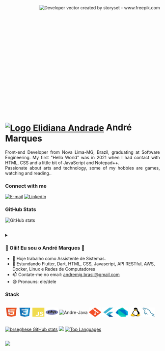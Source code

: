<img align="right" alt="Developer vector created by storyset - www.freepik.com" height="380" src="https://user-images.githubusercontent.com/97471199/230774187-e482399b-492c-4c17-a831-0314bf90526e.png">

<h1>
    <a href="https://elidianaandrade.github.io/">
     <img align="center" alt="Logo Elidiana Andrade" width="36px" src="https://user-images.githubusercontent.com/97471199/230773934-2eeb538d-d992-4199-872e-117c1c635d81.png"></a>
    <span>André Marques</span>
</h1>

<p align="justify">Front-end Developer from Nova Lima-MG, Brazil, graduating at Software Engineering. My first "Hello World" was in 2021 when I had contact with HTML, CSS and a little bit of JavaScript and Notepad++. 
<br>
 Passionate about arts and technology, some of my hobbies are games, watching and reading.<a href=""></a>.</p>
<!--
[![Preview](https://img.shields.io/badge/Portfolio-000?style=for-the-badge&logo=github&logoColor=FF00F6)](https://elidianaandrade.github.io/)
[![GitHub Page](https://img.shields.io/badge/elidianaandrade.github.io-67136f?style=for-the-badge)](https://elidianaandrade.github.io/)
-->
<h3 align="left">Connect with me</h3>

[![E-mail](https://img.shields.io/badge/-Email-000?style=for-the-badge&logo=microsoft-outlook&logoColor=FF00F6&color:FFF)](mailto:andremig.brasil@gmail.com)
[![LinkedIn](https://img.shields.io/badge/-LinkedIn-000?style=for-the-badge&logo=linkedin&logoColor=FF00F6&color:FFF)](https://www.linkedin.com/in/andremarques-dev/)
<!--
[![Instagram](https://img.shields.io/badge/-Instagram-000?style=for-the-badge&logo=instagram&logoColor=FF00F6&color:FFF)](https://www.instagram.com/elicosmaker/)
[![YouTube](https://img.shields.io/badge/-YouTube-000?style=for-the-badge&logo=youtube&logoColor=FF00F6&color:FFF)](https://www.youtube.com/@casalfullstack)
-->

<h3 align="left">GitHub Stats</h3>

![GitHub stats](https://github-readme-stats-git-masterrstaa-rickstaa.vercel.app/api?username=elidianaandrade&hide_title=true&show_icons=true&include_all_commits=false&count_private=true&line_height=25&hide=issues&bg_color=000&title_color=FF00F6&text_color=FFF&border_radius=3&border_color=36123c&icon_color=FF00F6&theme=jolly)
<!--[![Most Used Languages](https://github-readme-stats-git-masterrstaa-rickstaa.vercel.app/api/top-langs/?username=elidianaandrade&line_height=10&card_width=290&layout=compact&hide_title=false&count_private=true&langs_count=4&show_icons=true&title_color=FF00F6&hide=html,css&bg_color=000&text_color=8B8B8B&border_radius=3&border_color=561760&count_private=true)](https://github.com/elidianaandrade/github-readme-stats)-->
<br>

<details align="left">
  <summary></summary> 
 
  - Badges by <a href="https://shields.io/">shields.io</a><br>
  - GitHub Stats by <a href="https://github.com/anuraghazra/github-readme-stats">anuraghazra</a>
  - Developer vector created by <a href="https://www.freepik.com/vectors/developer">storyset - www.freepik.com</a> (edited by author)
 
  <div align="right">Made with 💜 by <a href="https://github.com/Andre-Marques-Dev">EA</a>.</div>

</details>




### 🦅 Oiii! Eu sou o André Marques 👋

- 🔭 Hoje trabalho como Assistente de Sistemas.
- 🌱 Estundando Flutter, Dart, HTML, CSS, Javascript, API RESTful, AWS, Docker, Linux e Redes de Computadores
- 📫 Contate-me no email: andremig.brasil@gmail.com
- 😄 Pronouns: ele/dele

### Stack
<div style="display: inline_block"><br>
  <img align="center" alt="Andre-HTML" height="30" width="40" src="https://raw.githubusercontent.com/devicons/devicon/master/icons/html5/html5-original.svg">
  <img align="center" alt="Andre-CSS" height="30" width="40" src="https://raw.githubusercontent.com/devicons/devicon/master/icons/css3/css3-original.svg">
  <img align="center" alt="Andre-Js" height="30" width="40" src="https://raw.githubusercontent.com/devicons/devicon/master/icons/javascript/javascript-plain.svg">
  <img align="center" alt="Andre-Python" height="30" width="40" src="https://github.com/devicons/devicon/blob/master/icons/php/php-original.svg">
  <img align="center" alt="Andre-Java" height="30" width="40" src="https://cdn.jsdelivr.net/gh/devicons/devicon/icons/java/java-original.svg">
  <img align="center" alt="Andre-git" height="30" width="40" src="https://github.com/devicons/devicon/blob/master/icons/git/git-original.svg">
  <img align="center" alt="Andre-flutter" height="30" width="40" src="https://github.com/devicons/devicon/blob/master/icons/flutter/flutter-original.svg">
  <img align="center" alt="Andre-dart" height="30" width="40" src="https://github.com/devicons/devicon/blob/master/icons/dart/dart-original.svg">
  <img align="center" alt="Andre-linux" height="30" width="40" src="https://github.com/devicons/devicon/blob/master/icons/linux/linux-original.svg">
  <img align="center" alt="Andre-mysql" height="30" width="40" src="https://github.com/devicons/devicon/blob/master/icons/mysql/mysql-original.svg">
</div>

##

<div align="left">
  <a href="https://github.com/Andre-Marques-Dev">
  <img src="https://github-readme-stats.vercel.app/api?username=Andre-Marques-Dev&show_icons=true&hide=&count_private=true&title_color=3382ed&text_color=ffffff&icon_color=3382ed&bg_color=171717&hide_border=true&show_icons=true" alt="brseghese GitHub stats"/></a>
  <a href="http://www.github.com/Andre-Marques-Dev"><img src="https://github-readme-streak-stats.herokuapp.com/?user=Andre-Marques-Dev&stroke=ffffff&background=171717&ring=3382ed&fire=3382ed&currStreakNum=ffffff&currStreakLabel=3382ed&sideNums=ffffff&sideLabels=ffffff&dates=ffffff&hide_border=true" /></a>
    <a href="https://github.com/Andre-Marques-Dev" align="left"><img src="https://github-readme-stats.vercel.app/api/top-langs/?username=Andre-Marques-Dev&layout=compact&title_color=3382ed&text_color=ffffff&icon_color=3382ed&bg_color=171717&hide_border=true&locale=en&custom_title=Top%20%Languages" alt="Top Languages" /></a>
</div>
  
  
  
  ##
  
  <div>
  <a href="https://www.linkedin.com/in/andr%C3%A9-marques-65aa1a108/" target="_blank"><img src="https://img.shields.io/badge/-LinkedIn-%230077B5?style=for-the-badge&logo=linkedin&logoColor=white" target="_blank"></a> 
  </div>
  

